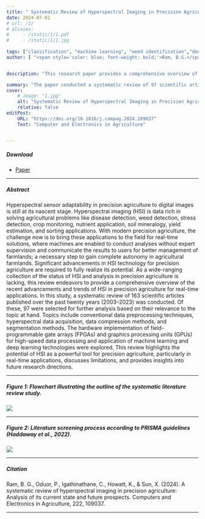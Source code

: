 ```yaml
---
title: " Systematic Review of Hyperspectral Imaging in Precision Agriculture: Analysis of its Current State and Future Prospects " 
date: 2024-07-01
# url: /1/
# aliases: 
#     - /static/1/1.pdf
#     - /static/1/1.jpg
   
tags: ["classification", "machine learning", "weed identification","deep learning", "GPU", "hyperspectral", "review"]
author: [ "<span style='color: blue; font-weight: bold;'>Ram, B.G.</span>", "Oduor, P.", "Igathinathane, C.", "Howatt, K.", "Sun, X." ]


description: "This research paper provides a comprehensive overview of the latest advancements and trends in hyperspectral imaging (HSI) for real-time applications in precision agriculture. HSI, which captures detailed spectral information about objects, has the potential to revolutionize farming practices by enabling accurate and timely detection of issues like diseases, weeds, crop stress, and nutrient deficiencies. However, realizing the full potential of HSI requires overcoming challenges related to data processing, analysis, and hardware implementation." 

summary: "The paper conducted a systematic review of 97 scientific articles published between 2003 and 2023 to analyze current practices and identify future research directions. Key areas explored include data preprocessing techniques, hyperspectral data acquisition, data compression methods, segmentation, and the role of hardware accelerators like FPGAs and GPUs in speeding up data processing." 
cover:
    # image: "1.jpg"
    alt: "Systematic Review of Hyperspectral Imaging in Precision Agriculture: Analysis of its Current State and Future Prospects"
    relative: false
editPost:
    URL: "https://doi.org/10.1016/j.compag.2024.109037"
    Text: "Computer and Electronics in Agriculture"


---
```


##### Download

+ [Paper](p6.pdf)




---

##### Abstract

Hyperspectral sensor adaptability in precision agriculture to digital images is still at its nascent stage. Hyperspectral imaging (HSI) is data rich in solving agricultural problems like disease detection, weed detection, stress detection, crop monitoring, nutrient application, soil mineralogy, yield estimation, and sorting applications. With modern precision agriculture, the challenge now is to bring these applications to the field for real-time solutions, where machines are enabled to conduct analyses without expert supervision and communicate the results to users for better management of farmlands; a necessary step to gain complete autonomy in agricultural farmlands. Significant advancements in HSI technology for precision agriculture are required to fully realize its potential. As a wide-ranging collection of the status of HSI and analysis in precision agriculture is lacking, this review endeavors to provide a comprehensive overview of the recent advancements and trends of HSI in precision agriculture for real-time applications. In this study, a systematic review of 163 scientific articles published over the past twenty years (2003–2023) was conducted. Of these, 97 were selected for further analysis based on their relevance to the topic at hand. Topics include conventional data preprocessing techniques, hyperspectral data acquisition, data compression methods, and segmentation methods. The hardware implementation of field-programmable gate arrays (FPGAs) and graphics processing units (GPUs) for high-speed data processing and application of machine learning and deep learning technologies were explored. This review highlights the potential of HSI as a powerful tool for precision agriculture, particularly in real-time applications, discusses limitations, and provides insights into future research directions.

---

##### Figure 1: Flowchart illustrating the outline of the systematic literature review study. 

![](p6_flowchart.png)

---

##### Figure 2: Literature screening process according to PRISMA guidelines (Haddaway et al., 2022). 

![](p6_prisma.png)

---


##### Citation

Ram, B. G., Oduor, P., Igathinathane, C., Howatt, K., & Sun, X. (2024). A systematic review of hyperspectral imaging in precision agriculture: Analysis of its current state and future prospects. Computers and Electronics in Agriculture, 222, 109037.

---

<!-- ##### Related material

+ [Presentation slides](pp1.pdf) -->


